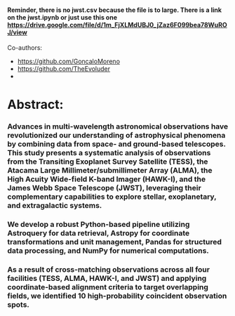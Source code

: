 #### Reminder, there is no jwst.csv because the file is to large. There is a link on the jwst.ipynb or just use this one https://drive.google.com/file/d/1m_FjXLMdUBJ0_jZaz6F099bea78WuROJ/view

Co-authors:
- https://github.com/GoncaloMoreno
- https://github.com/TheEvoluder
- 

# Abstract:
### Advances in multi-wavelength astronomical observations have revolutionized our understanding of astrophysical phenomena by combining data from space- and ground-based telescopes. This study presents a systematic analysis of observations from the Transiting Exoplanet Survey Satellite (TESS), the Atacama Large Millimeter/submillimeter Array (ALMA), the High Acuity Wide-field K-band Imager (HAWK-I), and the James Webb Space Telescope (JWST), leveraging their complementary capabilities to explore stellar, exoplanetary, and extragalactic systems.
### We develop a robust Python-based pipeline utilizing Astroquery for data retrieval, Astropy for coordinate transformations and unit management, Pandas for structured data processing, and NumPy for numerical computations.
### As a result of cross-matching observations across all four facilities (TESS, ALMA, HAWK-I, and JWST) and applying coordinate-based alignment criteria to target overlapping fields, we identified 10 high-probability coincident observation spots.
